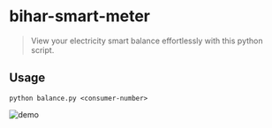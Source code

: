 # bihar-smart-meter
> View your electricity smart balance effortlessly with this python script.


## Usage
`python balance.py <consumer-number>`

![demo](https://i.postimg.cc/vB4P1nx6/demo.gif)
